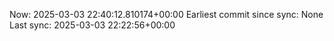 Now: 2025-03-03 22:40:12.810174+00:00 Earliest commit since sync: None Last sync: 2025-03-03 22:22:56+00:00

